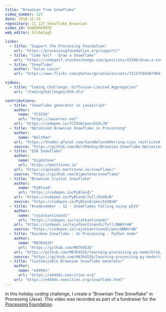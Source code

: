 ```yaml
---
title: "Brownian Tree Snowflake"
video_number: 127
date: 2018-12-24
repository: CC_127_Snowflake_Brownian
video_id: XUA8UREROYE
web_editor: SJcAeCpgE

links:
  - title: "Support the Processing Foundation"
    url: "https://processingfoundation.org/support/"
  - title: "Code Golf - Draw a Snowflake"
    url: "https://codegolf.stackexchange.com/questions/42506/draw-a-snowflake"
  - title: "Snowflake"
    author: "Golan Levin"
    url: "https://www.flickr.com/photos/golanlevin/sets/72157594387404319"

videos:
  - title: "Coding Challenge: Diffusion-Limited Aggregation"
    url: "/CodingChallenges/034-dla"

contributions:
  - title: "Snowflake generator in javascript"
    author:
      name: "TC5550"
      url: "https://aaserver.net"
    url: "https://codepen.io/TC5550/pen/EGXvJN"
  - title: "Optimized Brownian Snowflake in Processing"
    author:
      name: "BoltMan"
    url: "https://thumbs.gfycat.com/SaneBelovedHerring-size_restricted.gif"
    source: "https://github.com/BoltManGuy/Brownian-Snowflake-Optimized"
  - title: "ES6 Snowflake"
    author:
      name: "bigmstone"
      url: "https://mattstone.io"
    url: "https://uploads.mattstone.io/snowflake/"
    source: "https://github.com/bigmstone/snowflake"
  - title: "Brownian Crystal Snowflake"
    author:
      name: "PyBlend"
      url: "https://codepen.io/PyBlend/"
    url: "https://codepen.io/PyBlend/full/XoVBzN"
    source: "https://codepen.io/PyBlend/pen/XoVBzN"
  - title: "#codevember - 12 - SnowFlakes Falling using p5JS"
    author:
      name: "rajatkantinandi"
      url: "https://codepen.io/rajatkantinandi"
    url: "https://codepen.io/rajatkantinandi/full/QWWVrmB"
    source: "https://codepen.io/rajatkantinandi/pen/QWWVrmB"
  - title: "Rainbow Snowflake - In Processing - Python mode"
    author:
      name: "M87K452b"
      url: "https://github.com/M87K452b"
    url: "https://github.com/M87K452b/learning-processing-py-mode/blob/main/snowflakes/flakes.gif"
    source: "https://github.com/M87K452b/learning-processing-py-mode/tree/main/snowflakes"
  - title: "Customizable Brownian Snowflake Generator"
    author:
      name: "e4494s"
      url: "https://e4494s.neocities.org"
    url: "https://e4494s.neocities.org/snowflake.html"
---
```


In this holiday coding challenge, I create a "Brownian Tree Snowflake" in Processing (Java). This video was recorded as part of a fundraiser for the [Processing Foundation](https://processingfoundation.org/support/).
